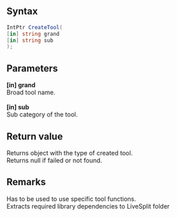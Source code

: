 ## Syntax
```c#
IntPtr CreateTool(
[in] string grand
[in] string sub
);
```   
## Parameters
**[in] grand**   
Broad tool name.   
<br>
**[in] sub**   
Sub category of the tool.
## Return value
Returns object with the type of created tool.   
Returns null if failed or not found.   
## Remarks
Has to be used to use specific tool functions.   
Extracts required library dependencies to LiveSplit folder
